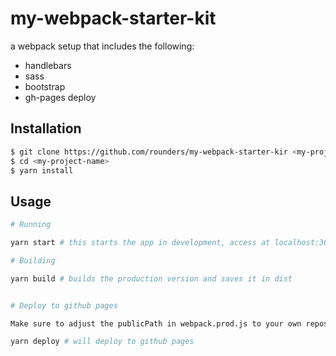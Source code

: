 # my-webpack-starter-kit

a webpack setup that includes the following:

* handlebars
* sass
* bootstrap
* gh-pages deploy

## Installation

```bash
$ git clone https://github.com/rounders/my-webpack-starter-kir <my-project-name>
$ cd <my-project-name>
$ yarn install
```

## Usage

```bash
# Running

yarn start # this starts the app in development, access at localhost:3000

# Building

yarn build # builds the production version and saves it in dist


# Deploy to github pages

Make sure to adjust the publicPath in webpack.prod.js to your own repository name or to just '/' if using a custom domain with github pages.

yarn deploy # will deploy to github pages
